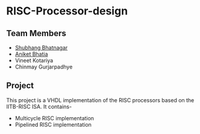 # RISC-Processor-design
## **Team Members**
- [Shubhang Bhatnagar](https://shubhangb97.github.io/)
- [Aniket Bhatia](https://aniketb21.github.io/)
- Vineet Kotariya
- Chinmay Gurjarpadhye


## **Project**
This project is a VHDL implementation of the RISC processors based on the IITB-RISC ISA. It contains-
- Multicycle RISC implementation
- Pipelined RISC implementation
